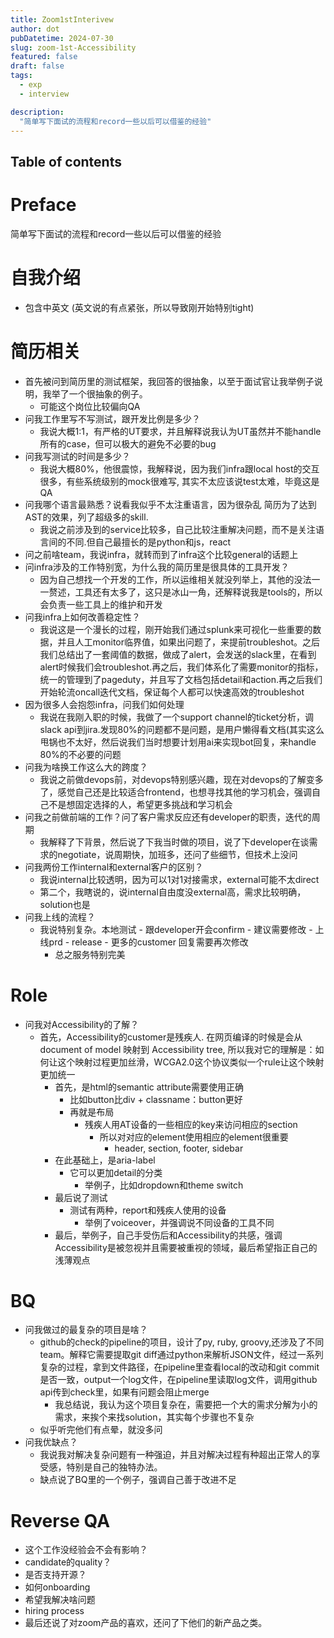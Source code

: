 ```yaml
---
title: Zoom1stInterivew
author: dot
pubDatetime: 2024-07-30
slug: zoom-1st-Accessibility
featured: false
draft: false
tags:
  - exp
  - interview

description:
  "简单写下面试的流程和record一些以后可以借鉴的经验"
---
```

## Table of contents
# Preface

简单写下面试的流程和record一些以后可以借鉴的经验

# 自我介绍

- 包含中英文
(英文说的有点紧张，所以导致刚开始特别tight)

# 简历相关

- 首先被问到简历里的测试框架，我回答的很抽象，以至于面试官让我举例子说明，我举了一个很抽象的例子。
  - 可能这个岗位比较偏向QA
- 问我工作里写不写测试，跟开发比例是多少？
  - 我说大概1:1，有严格的UT要求，并且解释说我认为UT虽然并不能handle所有的case，但可以极大的避免不必要的bug
- 问我写测试的时间是多少？
  - 我说大概80%，他很震惊，我解释说，因为我们infra跟local host的交互很多，有些系统级别的mock很难写, 其实不太应该说test太难，毕竟这是QA
- 问我哪个语言最熟悉？说看我似乎不太注重语言，因为很杂乱 简历为了达到AST的效果，列了超级多的skill.
  - 我说之前涉及到的service比较多，自己比较注重解决问题，而不是关注语言间的不同.但自己最擅长的是python和js，react
- 问之前啥team，我说infra，就转而到了infra这个比较general的话题上
- 问infra涉及的工作特别宽，为什么我的简历里是很具体的工具开发？
  - 因为自己想找一个开发的工作，所以运维相关就没列举上，其他的没法一一赘述，工具还有太多了，这只是冰山一角，还解释说我是tools的，所以会负责一些工具上的维护和开发
- 问我infra上如何改善稳定性？
  - 我说这是一个漫长的过程，刚开始我们通过splunk来可视化一些重要的数据，并且人工monitor临界值，如果出问题了，来提前troubleshot。之后我们总结出了一套阈值的数据，做成了alert，会发送的slack里，在看到alert时候我们会troubleshot.再之后，我们体系化了需要monitor的指标，统一的管理到了pageduty，并且写了文档包括detail和action.再之后我们开始轮流oncall迭代文档，保证每个人都可以快速高效的troubleshot
- 因为很多人会抱怨infra，问我们如何处理
  - 我说在我刚入职的时候，我做了一个support channel的ticket分析，调slack api到jira.发现80%的问题都不是问题，是用户懒得看文档(其实这么甩锅也不太好，然后说我们当时想要计划用ai来实现bot回复，来handle 80%的不必要的问题
- 问我为啥换工作这么大的跨度？
  - 我说之前做devops前，对devops特别感兴趣，现在对devops的了解变多了，感觉自己还是比较适合frontend，也想寻找其他的学习机会，强调自己不是想固定选择的人，希望更多挑战和学习机会
- 问我之前做前端的工作？问了客户需求反应还有developer的职责，迭代的周期
  - 我解释了下背景，然后说了下我当时做的项目，说了下developer在谈需求的negotiate，说周期快，加班多，还问了些细节，但技术上没问
- 问我两份工作internal和external客户的区别？
  - 我说internal比较透明，因为可以1对1对接需求，external可能不太direct
  - 第二个，我瞎说的，说internal自由度没external高，需求比较明确，solution也是
- 问我上线的流程？
  - 我说特别复杂。本地测试 - 跟developer开会confirm - 建议需要修改 - 上线prd - release - 更多的customer 回复需要再次修改
    - 总之服务特别完美

# Role
- 问我对Accessibility的了解？
  - 首先，Accessibility的customer是残疾人. 在网页编译的时候是会从document of model 映射到 Accessibility tree, 所以我对它的理解是：如何让这个映射过程更加丝滑，WCGA2.0这个协议类似一个rule让这个映射更加统一
    - 首先，是html的semantic attribute需要使用正确
      - 比如button比div + classname：button更好
      - 再就是布局
        - 残疾人用AT设备的一些相应的key来访问相应的section  
          - 所以对对应的element使用相应的element很重要
            - header, section, footer, sidebar
    - 在此基础上，是aria-label
      - 它可以更加detail的分类
        - 举例子，比如dropdown和theme switch
    - 最后说了测试
      - 测试有两种，report和残疾人使用的设备
        - 举例了voiceover，并强调说不同设备的工具不同
    - 最后，举例子，自己手受伤后和Accessibility的共感，强调Accessibility是被忽视并且需要被重视的领域，最后希望指正自己的浅薄观点
# BQ
- 问我做过的最复杂的项目是啥？
    - github的check的pipeline的项目，设计了py, ruby, groovy,还涉及了不同team。解释它需要提取git diff通过python来解析JSON文件，经过一系列复杂的过程，拿到文件路径，在pipeline里查看local的改动和git commit是否一致，output一个log文件，在pipeline里读取log文件，调用github api传到check里，如果有问题会阻止merge
      - 我总结说，我认为这个项目复杂在，需要把一个大的需求分解为小的需求，来挨个来找solution，其实每个步骤也不复杂
    - 似乎听完他们有点晕，就没多问
- 问我优缺点？
  - 我说我对解决复杂问题有一种强迫，并且对解决过程有种超出正常人的享受感，特别是自己的独特办法。
  - 缺点说了BQ里的一个例子，强调自己善于改进不足

# Reverse QA
  - 这个工作没经验会不会有影响？
  - candidate的quality？
  - 是否支持开源？
  - 如何onboarding
  - 希望我解决啥问题
  - hiring process
- 最后还说了对zoom产品的喜欢，还问了下他们的新产品之类。